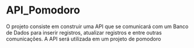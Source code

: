# API_Pomodoro
O projeto consiste em construir uma API que se comunicará com um Banco de Dados para inserir registros, atualizar registros e entre outras comunicações. A API será utilizada em um projeto de pomodoro
